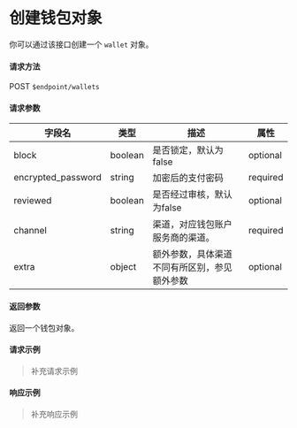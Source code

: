 # 创建钱包对象

你可以通过该接口创建一个 `wallet` 对象。

#### 请求方法

POST `$endpoint/wallets`

#### 请求参数

| 字段名         | 类型        | 描述                                                         | 属性          |
| -------------- | ----------- | ------------------------------------------------------------ | ------------- |
| block | boolean | 是否锁定，默认为false | optional |
| encrypted_password | string | 加密后的支付密码 | required |
| reviewed | boolean | 是否经过审核，默认为false | optional |
| channel | string | 渠道，对应钱包账户服务商的渠道。 | required |
| extra           | object      | 额外参数，具体渠道不同有所区别，参见额外参数                 | optional      |

#### 返回参数

返回一个钱包对象。

#### 请求示例

> 补充请求示例

#### 响应示例

> 补充响应示例